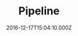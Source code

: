 ---
templateKey: theme
image: /img/flavor_wheel.jpg
title: Pipeline
category: Art and entertainment
date: 2016-12-17T15:04:10.000Z
---